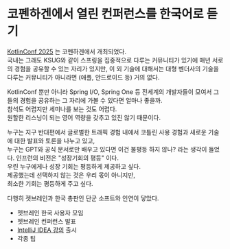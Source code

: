# 코펜하겐에서 열린 컨퍼런스를 한국어로 듣기

[KotlinConf 2025](https://kotlinconf.com/) 는 코펜하겐에서 개최되었다.  
국내는 그래도 KSUG와 같이 스프링을 집중적으로 다루는 커뮤니티가 있기에 매년 서로의 경험을 공유할 수 있는 자리가 있지만, 이 외 기술에 대해서는 대형 벤더사의 기술을 다루는 커뮤니티가 아니라면 (애플, 안드로이드 등) 거의 없다.  
  
KotlinConf 뿐만 아니라 Spring I/O, Spring One 등 전세계의 개발자들이 모여서 그들의 경험을 공유하는 그 자리에 가볼 수 있다면 얼마나 좋을까.  
참석도 어렵지만 세미나를 보는 것도 어렵다.  
원할한 리스닝이 되는 영어 역량을 갖추고 있진 않기 때문이다.  

누구는 지구 반대편에서 글로벌한 트래픽 경험 내에서 코틀린 사용 경험과 새로운 기술에 대한 발표와 토론을 나누고 있고,  
누구는 GPT와 공식 문서로만 배우고 있다면 이건 불평등 하지 않나? 라는 생각이 들었다.
인프런의 비전은 "성장기회의 평등" 이다.  
우린 누구에게나 성장 기회는 평등하게 제공하고 싶다.  
제공했는데 선택하지 않는 것은 우리 몫이 아니지만,  
최소한 기회는 평등하게 주고 싶다.  
  
다행히 젯브레인과 한국 총판인 단군 소프트와 인연이 닿았다.

- 젯브레인 한국 사용자 모임
- 젯브레인 컨퍼런스 발표
- [IntelliJ IDEA 강의](https://www.inflearn.com/course/intellij-guide?inst=241a0171) 출시
- 각종 팁